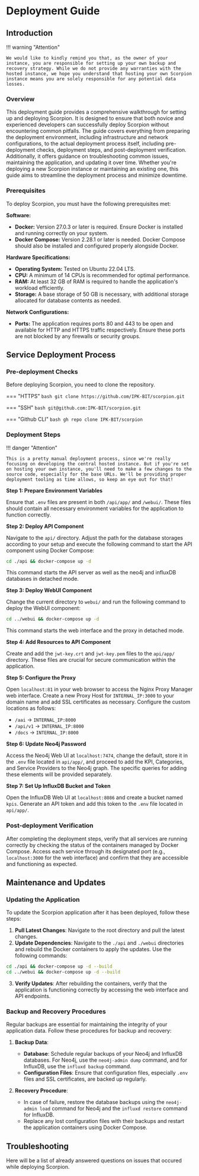 # Deployment Guide

## Introduction

!!! warning "Attention"

    We would like to kindly remind you that, as the owner of your instance, you are responsible for setting up your own backup and recovery strategy. While we do not provide any warranties with the hosted instance, we hope you understand that hosting your own Scorpion instance means you are solely responsible for any potential data losses.

### Overview
This deployment guide provides a comprehensive walkthrough for setting up and deploying Scorpion. It is designed to ensure that both novice and experienced developers can successfully deploy Scorpion without encountering common pitfalls. The guide covers everything from preparing the deployment environment, including infrastructure and network configurations, to the actual deployment process itself, including pre-deployment checks, deployment steps, and post-deployment verification. Additionally, it offers guidance on troubleshooting common issues, maintaining the application, and updating it over time. Whether you're deploying a new Scorpion instance or maintaining an existing one, this guide aims to streamline the deployment process and minimize downtime.

### Prerequisites

To deploy Scorpion, you must have the following prerequisites met:

__Software:__

- **Docker:** Version 27.0.3 or later is required. Ensure Docker is installed and running correctly on your system.
- **Docker Compose:** Version 2.28.1 or later is needed. Docker Compose should also be installed and configured properly alongside Docker.

__Hardware Specifications:__

- **Operating System:** Tested on Ubuntu 22.04 LTS.
- **CPU:** A minimum of 14 CPUs is recommended for optimal performance.
- **RAM:** At least 32 GB of RAM is required to handle the application's workload efficiently.
- **Storage:** A base storage of 50 GB is necessary, with additional storage allocated for database contents as needed.

__Network Configurations:__

- **Ports:** The application requires ports 80 and 443 to be open and available for HTTP and HTTPS traffic respectively. Ensure these ports are not blocked by any firewalls or security groups.

## Service Deployment Process

### Pre-deployment Checks

Before deploying Scorpion, you need to clone the repository.

=== "HTTPS"
    ```bash
    git clone https://github.com/IPK-BIT/scorpion.git
    ```

=== "SSH"
    ```bash
    git@github.com:IPK-BIT/scorpion.git
    ```

=== "Github CLI"
    ```bash
    gh repo clone IPK-BIT/scorpion
    ```

### Deployment Steps

!!! danger "Attention"

    This is a pretty manual deployment process, since we're really focusing on developing the central hosted instance. But if you're set on hosting your own instance, you'll need to make a few changes to the source code, especially for the base URLs. We'll be providing proper deployment tooling as time allows, so keep an eye out for that!

**Step 1: Prepare Environment Variables**

Ensure that `.env` files are present in both `/api/app/` and `/webui/`. These files should contain all necessary environment variables for the application to function correctly.

**Step 2: Deploy API Component**

Navigate to the `api/` directory. Adjust the path for the database storages according to your setup and execute the following command to start the API component using Docker Compose:

```bash 
cd ./api && docker-compose up -d
```

This command starts the API server as well as the neo4j and influxDB databases in detached mode.

**Step 3: Deploy WebUI Component**

Change the current directory to `webui/` and run the following command to deploy the WebUI component:

```bash
cd ../webui && docker-compose up -d
```

This command starts the web interface and the proxy in detached mode.

**Step 4: Add Resources to API Component**

Create and add the `jwt-key.crt` and `jwt-key.pem` files to the `api/app/` directory. These files are crucial for secure communication within the application.

**Step 5: Configure the Proxy**

Open `localhost:81` in your web browser to access the Nginx Proxy Manager web interface. Create a new Proxy Host for `INTERNAL_IP:3000` to your domain name and add SSL certificates as necessary. Configure the custom locations as follows:

- `/aai` -> `INTERNAL_IP:8000`
- `/api/v1` -> `INTERNAL_IP:8000`
- `/docs` -> `INTERNAL_IP:8000`

**Step 6: Update Neo4j Password**

Access the Neo4j Web UI at `localhost:7474`, change the default, store it in the `.env` file located in `api/app/`, and proceed to add the KPI, Categories, and Service Providers to the Neo4j graph. The specific queries for adding these elements will be provided separately.

**Step 7: Set Up InfluxDB Bucket and Token**

Open the InfluxDB Web UI at `localhost:8086` and create a bucket named `kpis`. Generate an API token and add this token to the `.env` file located in `api/app/`.

### Post-deployment Verification

After completing the deployment steps, verify that all services are running correctly by checking the status of the containers managed by Docker Compose. Access each service through its designated port (e.g., `localhost:3000` for the web interface) and confirm that they are accessible and functioning as expected.

## Maintenance and Updates

### Updating the Application
To update the Scorpion application after it has been deployed, follow these steps:

1. **Pull Latest Changes**: Navigate to the root directory and pull the latest changes.
2. **Update Dependencies**: Navigate to the `./api` and `./webui` directories and rebuild the Docker containers to apply the updates. Use the following commands:
```bash
cd ./api && docker-compose up -d --build 
cd ../webui && docker-compose up -d --build
```
3. **Verify Updates**: After rebuilding the containers, verify that the application is functioning correctly by accessing the web interface and API endpoints.

### Backup and Recovery Procedures
Regular backups are essential for maintaining the integrity of your application data. Follow these procedures for backup and recovery:

1. **Backup Data**:

    - **Database**: Schedule regular backups of your Neo4j and InfluxDB databases. For Neo4j, use the `neo4j-admin dump` command, and for InfluxDB, use the `influxd backup` command.
    - **Configuration Files**: Ensure that configuration files, especially `.env` files and SSL certificates, are backed up regularly.

2. **Recovery Procedure**:

    - In case of failure, restore the database backups using the `neo4j-admin load` command for Neo4j and the `influxd restore` command for InfluxDB.
    - Replace any lost configuration files with their backups and restart the application containers using Docker Compose.

## Troubleshooting

Here will be a list of already answered questions on issues that occured while deploying Scorpion.

